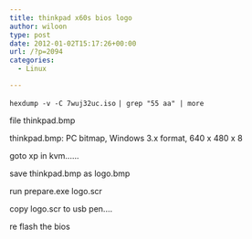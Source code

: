 ```yaml
---
title: thinkpad x60s bios logo
author: wiloon
type: post
date: 2012-01-02T15:17:26+00:00
url: /?p=2094
categories:
  - Linux

---
```

`hexdump -v -C 7wuj32uc.iso` `| grep "55 aa" | more`

file thinkpad.bmp
  
thinkpad.bmp: PC bitmap, Windows 3.x format, 640 x 480 x 8

goto xp in kvm......

save thinkpad.bmp as logo.bmp

run prepare.exe logo.scr

copy logo.scr to usb pen....

re flash the bios